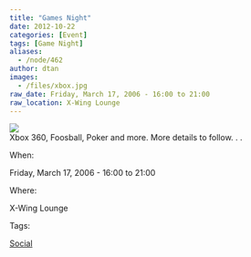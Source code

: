 ```yaml
---
title: "Games Night"
date: 2012-10-22
categories: [Event]
tags: [Game Night]
aliases:
  - /node/462
author: dtan
images:
  - /files/xbox.jpg
raw_date: Friday, March 17, 2006 - 16:00 to 21:00
raw_location: X-Wing Lounge
---
```


![](/files/xbox.jpg)  
Xbox 360, Foosball, Poker and more. More details to follow. . .

When: 

Friday, March 17, 2006 - 16:00 to 21:00

Where: 

X-Wing Lounge

Tags: 

[Social](/social)

